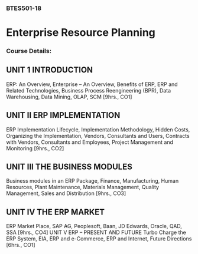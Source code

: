 ### BTES501-18
# Enterprise Resource Planning

### Course Details:

## UNIT 1 INTRODUCTION
ERP: An Overview, Enterprise – An Overview, Benefits of ERP, ERP and Related Technologies,
Business Process Reengineering (BPR), Data Warehousing, Data Mining, OLAP, SCM [9hrs., CO1]

## UNIT II ERP IMPLEMENTATION
ERP Implementation Lifecycle, Implementation Methodology, Hidden Costs, Organizing the
Implementation, Vendors, Consultants and Users, Contracts with Vendors, Consultants and Employees,
Project Management and Monitoring
[9hrs., CO2]

## UNIT III THE BUSINESS MODULES
Business modules in an ERP Package, Finance, Manufacturing, Human Resources, Plant Maintenance,
Materials Management, Quality Management, Sales and Distribution
[9hrs., CO3]

## UNIT IV THE ERP MARKET
ERP Market Place, SAP AG, Peoplesoft, Baan, JD Edwards, Oracle, QAD, SSA [9hrs., CO4]
UNIT V ERP – PRESENT AND FUTURE
Turbo Charge the ERP System, EIA, ERP and e-Commerce, ERP and Internet, Future Directions
[6hrs., CO1]
